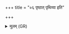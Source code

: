 +++
title = "०६ पृष्ठात् पृथिव्या इति"

+++
<details><summary>मूलम् (GR)</summary>

पृष्ठात् पृथिव्या इति चतस्रः ॥ +++(PS 3.38.8-11 are repeated)+++
</details>